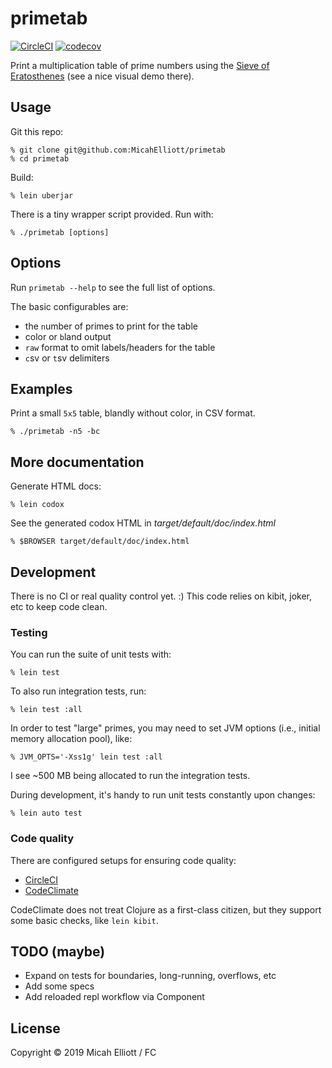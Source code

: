 # primetab

[![CircleCI](https://circleci.com/gh/MicahElliott/primetab/tree/master.svg?style=svg)](https://circleci.com/gh/MicahElliott/primetab/tree/master)
[![codecov](https://codecov.io/gh/MicahElliott/primetab/branch/master/graph/badge.svg)](https://codecov.io/gh/MicahElliott/primetab)
<!-- [![Maintainability](https://api.codeclimate.com/v1/badges/cc8be0237070cc2d38d9/maintainability)](https://codeclimate.com/github/MicahElliott/primetab/maintainability) -->
<!-- [![Test Coverage](https://api.codeclimate.com/v1/badges/cc8be0237070cc2d38d9/test_coverage)](https://codeclimate.com/github/MicahElliott/primetab/test_coverage) -->

Print a multiplication table of prime numbers using the [Sieve of
Eratosthenes](https://en.wikipedia.org/wiki/Sieve_of_Eratosthenes)
(see a nice visual demo there).

## Usage

Git this repo:

    % git clone git@github.com:MicahElliott/primetab
    % cd primetab

Build:

    % lein uberjar

There is a tiny wrapper script provided. Run with:

    % ./primetab [options]

## Options

Run `primetab --help` to see the full list of options.

The basic configurables are:
- the `n`umber of primes to print for the table
- color or `b`land output
- `raw` format to omit labels/headers for the table
- `c`sv or `t`sv delimiters

## Examples

Print a small `5x5` table, blandly without color, in CSV format.

    % ./primetab -n5 -bc

## More documentation

Generate HTML docs:

    % lein codox

See the generated codox HTML in _target/default/doc/index.html_

    % $BROWSER target/default/doc/index.html

## Development

There is no CI or real quality control yet. :) This code relies on
kibit, joker, etc to keep code clean.

### Testing

You can run the suite of unit tests with:

    % lein test

To also run integration tests, run:

    % lein test :all

In order to test "large" primes, you may need to set JVM options
(i.e., initial memory allocation pool), like:

    % JVM_OPTS='-Xss1g' lein test :all

I see ~500 MB being allocated to run the integration tests.

During development, it's handy to run unit tests constantly upon
changes:

    % lein auto test

### Code quality

There are configured setups for ensuring code quality:

- [CircleCI](https://circleci.com/gh/MicahElliott/primetab/)
- [CodeClimate](https://codeclimate.com/github/MicahElliott/primetab)

CodeClimate does not treat Clojure as a first-class citizen, but they
support some basic checks, like `lein kibit`.

## TODO (maybe)

- Expand on tests for boundaries, long-running, overflows, etc
- Add some specs
- Add reloaded repl workflow via Component

## License

Copyright © 2019 Micah Elliott / FC
